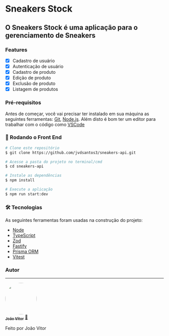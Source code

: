 # Sneakers Stock

## O Sneakers Stock é uma aplicação para o gerenciamento de Sneakers

### Features

- [x] Cadastro de usuário
- [x] Autenticação de usuário
- [x] Cadastro de produto
- [x] Edição de produto
- [x] Exclusão de produto
- [x] Listagem de produtos

### Pré-requisitos

Antes de começar, você vai precisar ter instalado em sua máquina as seguintes ferramentas:
[Git](https://git-scm.com), [Node.js](https://nodejs.org/en/).
Além disto é bom ter um editor para trabalhar com o código como [VSCode](https://code.visualstudio.com/)

### 🎲 Rodando o Front End

```bash
# Clone este repositório
$ git clone https://github.com/jvdsantos3/sneakers-api.git

# Acesse a pasta do projeto no terminal/cmd
$ cd sneakers-api

# Instale as dependências
$ npm install

# Execute a aplicação
$ npm run start:dev
```

### 🛠 Tecnologias

As seguintes ferramentas foram usadas na construção do projeto:

- [Node](https://nodejs.org/pt-br/docs)
- [TypeScript](https://www.typescriptlang.org/)
- [Zod](https://zod.dev/)
- [Fastify](https://fastify.dev/)
- [Prisma ORM](https://www.prisma.io/)
- [Vitest](https://vitest.dev/)

### Autor

---

<a href="https://www.linkedin.com/in/jvdsantosalcantara/">
 <img style="border-radius: 50%;" src="https://github.com/jvdsantos3.png" width="100px;" alt=""/>
 <br />
 <sub><b>João Vitor</b></sub></a> <a href="https://www.linkedin.com/in/jvdsantosalcantara/" title="Linkedin">🚀</a>

Feito por João Vitor
